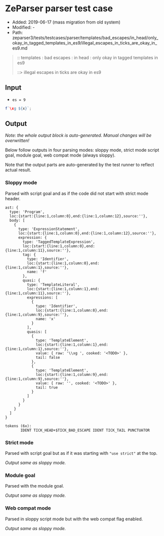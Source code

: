 # ZeParser parser test case

- Added: 2019-06-17 (mass migration from old system)
- Modified: -
- Path: zeparser3/tests/testcases/parser/templates/bad_escapes/in_head/only_okay_in_tagged_templates_in_es9/illegal_escapes_in_ticks_are_okay_in_es9.md

> :: templates : bad escapes : in head : only okay in tagged templates in es9
>
> ::> illegal escapes in ticks are okay in es9

## Input

- `es = 9`

`````js
f`\xg ${x}`;
`````

## Output

_Note: the whole output block is auto-generated. Manual changes will be overwritten!_

Below follow outputs in four parsing modes: sloppy mode, strict mode script goal, module goal, web compat mode (always sloppy).

Note that the output parts are auto-generated by the test runner to reflect actual result.

### Sloppy mode

Parsed with script goal and as if the code did not start with strict mode header.

`````
ast: {
  type: 'Program',
  loc:{start:{line:1,column:0},end:{line:1,column:12},source:''},
  body: [
    {
      type: 'ExpressionStatement',
      loc:{start:{line:1,column:0},end:{line:1,column:12},source:''},
      expression: {
        type: 'TaggedTemplateExpression',
        loc:{start:{line:1,column:0},end:{line:1,column:11},source:''},
        tag: {
          type: 'Identifier',
          loc:{start:{line:1,column:0},end:{line:1,column:1},source:''},
          name: 'f'
        },
        quasi: {
          type: 'TemplateLiteral',
          loc:{start:{line:1,column:1},end:{line:1,column:11},source:''},
          expressions: [
            {
              type: 'Identifier',
              loc:{start:{line:1,column:8},end:{line:1,column:9},source:''},
              name: 'x'
            }
          ],
          quasis: [
            {
              type: 'TemplateElement',
              loc:{start:{line:1,column:1},end:{line:1,column:1},source:''},
              value: { raw: '\\xg ', cooked: '<TODO>' },
              tail: false
            },
            {
              type: 'TemplateElement',
              loc:{start:{line:1,column:9},end:{line:1,column:9},source:''},
              value: { raw: '', cooked: '<TODO>' },
              tail: true
            }
          ]
        }
      }
    }
  ]
}

tokens (6x):
       IDENT TICK_HEAD+$TICK_BAD_ESCAPE IDENT TICK_TAIL PUNCTUATOR
`````

### Strict mode

Parsed with script goal but as if it was starting with `"use strict"` at the top.

_Output same as sloppy mode._

### Module goal

Parsed with the module goal.

_Output same as sloppy mode._

### Web compat mode

Parsed in sloppy script mode but with the web compat flag enabled.

_Output same as sloppy mode._
